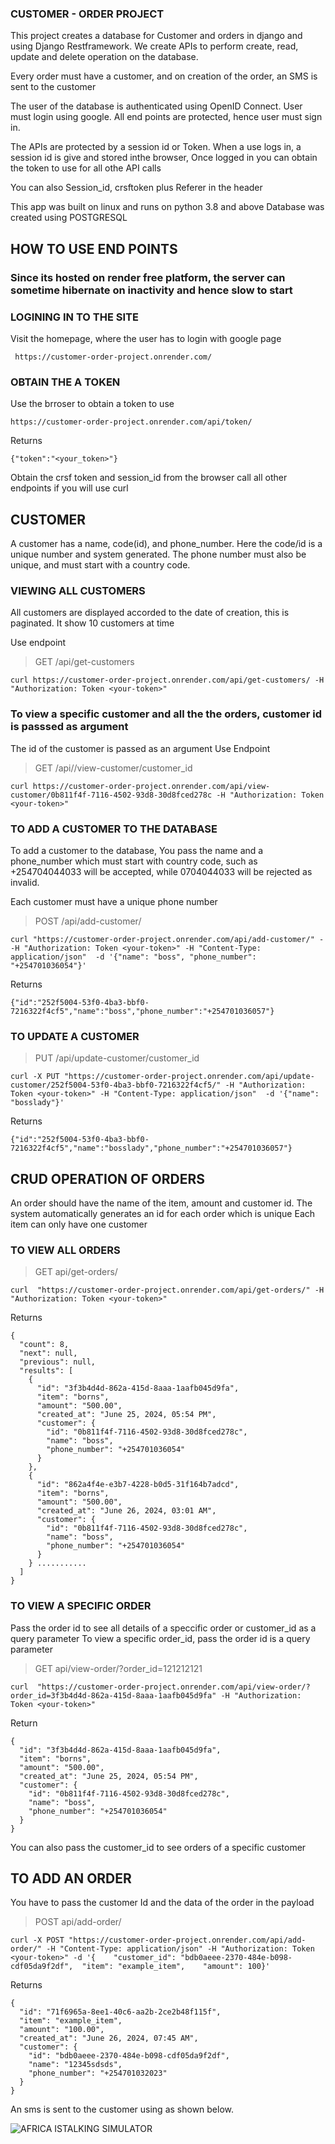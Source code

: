 ### CUSTOMER - ORDER PROJECT

This project creates a database for Customer and orders in django and using Django Restframework.
We create APIs to perform create, read, update and delete operation on the database.

Every order must have a customer, and on creation of the order, an SMS is sent to the customer

The user of the database is authenticated using OpenID Connect. User must login using google. 
All end points are protected, hence user must sign in. 

The APIs are protected by a session id or Token.
When a use logs in, a session id is give and stored inthe browser,
Once logged in you can obtain the token to use for all othe API calls

You can also Session_id, crsftoken plus Referer in the header 

This app was built on linux and runs on python 3.8 and above
Database was created using POSTGRESQL


## HOW TO USE END POINTS
### Since its hosted on render free platform, the server can sometime hibernate on inactivity and hence slow to start

### LOGINING IN TO THE SITE
Visit the homepage, where the user has to login with google page
```
 https://customer-order-project.onrender.com/
```

### OBTAIN THE A TOKEN
Use the brroser to obtain a token to use
```
https://customer-order-project.onrender.com/api/token/
```

Returns
```
{"token":"<your_token>"}
```
Obtain the crsf token and session_id from the browser call 
all other endpoints if you will use curl


## CUSTOMER
A customer has a name, code(id), and phone_number. Here the code/id is a unique number and system generated.
The phone number must also be unique, and must start with a country code.

### VIEWING ALL CUSTOMERS
All customers are displayed accorded to the date of creation, this is paginated.
It show 10 customers at time

Use endpoint
> GET /api/get-customers
```
curl https://customer-order-project.onrender.com/api/get-customers/ -H "Authorization: Token <your-token>"
```

### To view a specific customer and all the the orders, customer id is passsed as argument
The id of the customer is passed as an argument
Use Endpoint
> GET /api//view-customer/customer_id
```
curl https://customer-order-project.onrender.com/api/view-customer/0b811f4f-7116-4502-93d8-30d8fced278c -H "Authorization: Token <your-token>"
```

### TO ADD A CUSTOMER TO THE DATABASE 
To add a customer to the database, You pass the name and a phone_number which must start with country code, such as
+254704044033 will be accepted, while 0704044033 will be rejected as invalid.

Each customer must have a unique phone number
> POST /api/add-customer/
```
curl "https://customer-order-project.onrender.com/api/add-customer/" --H "Authorization: Token <your-token>" -H "Content-Type: application/json"  -d '{"name": "boss", "phone_number": "+254701036054"}'
```

Returns 
```
{"id":"252f5004-53f0-4ba3-bbf0-7216322f4cf5","name":"boss","phone_number":"+254701036057"} 

```

### TO UPDATE A CUSTOMER
> PUT /api/update-customer/customer_id
```
curl -X PUT "https://customer-order-project.onrender.com/api/update-customer/252f5004-53f0-4ba3-bbf0-7216322f4cf5/" -H "Authorization: Token <your-token>" -H "Content-Type: application/json"  -d '{"name": "bosslady"}'
```
Returns
```
{"id":"252f5004-53f0-4ba3-bbf0-7216322f4cf5","name":"bosslady","phone_number":"+254701036057"}
```
## CRUD OPERATION OF ORDERS
An order should have the name of the item, amount and customer id.
The system automatically generates an id for each order which is unique
Each item can only have one customer

### TO VIEW ALL ORDERS
> GET api/get-orders/
```
curl  "https://customer-order-project.onrender.com/api/get-orders/" -H "Authorization: Token <your-token>"
```
Returns

```
{
  "count": 8,
  "next": null,
  "previous": null,
  "results": [
    {
      "id": "3f3b4d4d-862a-415d-8aaa-1aafb045d9fa",
      "item": "borns",
      "amount": "500.00",
      "created_at": "June 25, 2024, 05:54 PM",
      "customer": {
        "id": "0b811f4f-7116-4502-93d8-30d8fced278c",
        "name": "boss",
        "phone_number": "+254701036054"
      }
    },
    {
      "id": "862a4f4e-e3b7-4228-b0d5-31f164b7adcd",
      "item": "borns",
      "amount": "500.00",
      "created_at": "June 26, 2024, 03:01 AM",
      "customer": {
        "id": "0b811f4f-7116-4502-93d8-30d8fced278c",
        "name": "boss",
        "phone_number": "+254701036054"
      }
    } ...........
  ]
}
```

### TO VIEW A SPECIFIC ORDER
Pass the order id to see all details of a speccific order or customer_id as a query parameter
To view a specific order_id, pass the order id is a query parameter
> GET api/view-order/?order_id=121212121
```
curl  "https://customer-order-project.onrender.com/api/view-order/?order_id=3f3b4d4d-862a-415d-8aaa-1aafb045d9fa" -H "Authorization: Token <your-token>"
```

Return
``` 
{
  "id": "3f3b4d4d-862a-415d-8aaa-1aafb045d9fa",
  "item": "borns",
  "amount": "500.00",
  "created_at": "June 25, 2024, 05:54 PM",
  "customer": {
    "id": "0b811f4f-7116-4502-93d8-30d8fced278c",
    "name": "boss",
    "phone_number": "+254701036054"
  }
}
```
You can also pass the customer_id to see orders of a specific customer


## TO ADD AN ORDER
You have to pass the customer Id and the data of the order in the payload
> POST api/add-order/
```
curl -X POST "https://customer-order-project.onrender.com/api/add-order/" -H "Content-Type: application/json" -H "Authorization: Token <your-token>" -d '{    "customer_id": "bdb0aeee-2370-484e-b098-cdf05da9f2df",  "item": "example_item",    "amount": 100}'
```
Returns
```
{
  "id": "71f6965a-8ee1-40c6-aa2b-2ce2b48f115f",
  "item": "example_item",
  "amount": "100.00",
  "created_at": "June 26, 2024, 07:45 AM",
  "customer": {
    "id": "bdb0aeee-2370-484e-b098-cdf05da9f2df",
    "name": "12345sdsds",
    "phone_number": "+254701032023"
  }
}
```
An sms is sent to the customer using as shown below. 

![AFRICA ISTALKING SIMULATOR](https://github.com/bion-slmn/customer_order_project/assets/122830539/6197d46a-9d1c-44f6-8d87-8e9496e096cb)


